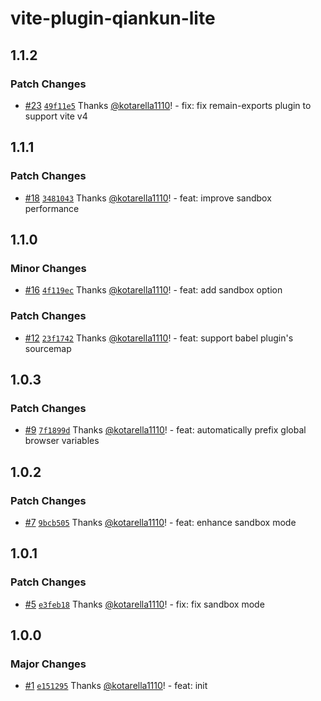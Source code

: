 # vite-plugin-qiankun-lite

## 1.1.2

### Patch Changes

- [#23](https://github.com/kotarella1110/vite-plugin-qiankun-lite/pull/23) [`49f11e5`](https://github.com/kotarella1110/vite-plugin-qiankun-lite/commit/49f11e55b780a356048bb08f074aab5479aa3269) Thanks [@kotarella1110](https://github.com/kotarella1110)! - fix: fix remain-exports plugin to support vite v4

## 1.1.1

### Patch Changes

- [#18](https://github.com/kotarella1110/vite-plugin-qiankun-lite/pull/18) [`3481043`](https://github.com/kotarella1110/vite-plugin-qiankun-lite/commit/34810439baff9cc76684effb20a6b6ee860e6bba) Thanks [@kotarella1110](https://github.com/kotarella1110)! - feat: improve sandbox performance

## 1.1.0

### Minor Changes

- [#16](https://github.com/kotarella1110/vite-plugin-qiankun-lite/pull/16) [`4f119ec`](https://github.com/kotarella1110/vite-plugin-qiankun-lite/commit/4f119ec32653eddcb6e6c2ed1e240206b288d656) Thanks [@kotarella1110](https://github.com/kotarella1110)! - feat: add sandbox option

### Patch Changes

- [#12](https://github.com/kotarella1110/vite-plugin-qiankun-lite/pull/12) [`23f1742`](https://github.com/kotarella1110/vite-plugin-qiankun-lite/commit/23f1742d15ee46aef0f62d0946a2632e35716e42) Thanks [@kotarella1110](https://github.com/kotarella1110)! - feat: support babel plugin's sourcemap

## 1.0.3

### Patch Changes

- [#9](https://github.com/kotarella1110/vite-plugin-qiankun-lite/pull/9) [`7f1899d`](https://github.com/kotarella1110/vite-plugin-qiankun-lite/commit/7f1899db730bfc74d55473df8d97d0277502e4b9) Thanks [@kotarella1110](https://github.com/kotarella1110)! - feat: automatically prefix global browser variables

## 1.0.2

### Patch Changes

- [#7](https://github.com/kotarella1110/vite-plugin-qiankun-lite/pull/7) [`9bcb505`](https://github.com/kotarella1110/vite-plugin-qiankun-lite/commit/9bcb505b8083879b6e7544ba0f1a1b37c92a5233) Thanks [@kotarella1110](https://github.com/kotarella1110)! - feat: enhance sandbox mode

## 1.0.1

### Patch Changes

- [#5](https://github.com/kotarella1110/vite-plugin-qiankun-lite/pull/5) [`e3feb18`](https://github.com/kotarella1110/vite-plugin-qiankun-lite/commit/e3feb1897ef596bd9c784386477479eb09dbd06d) Thanks [@kotarella1110](https://github.com/kotarella1110)! - fix: fix sandbox mode

## 1.0.0

### Major Changes

- [#1](https://github.com/kotarella1110/vite-plugin-qiankun-lite/pull/1) [`e151295`](https://github.com/kotarella1110/vite-plugin-qiankun-lite/commit/e151295cc9c80e44cf79ac1387f5d17caf3bee1c) Thanks [@kotarella1110](https://github.com/kotarella1110)! - feat: init
